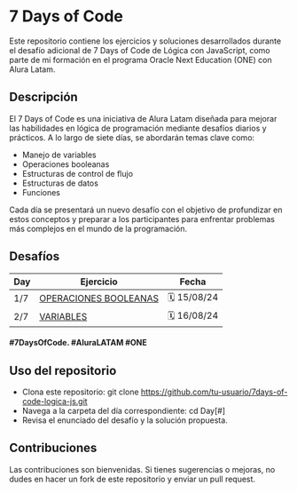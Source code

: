 # 7 Days of Code

Este repositorio contiene los ejercicios y soluciones desarrollados durante el desafío adicional de 7 Days of Code de Lógica con JavaScript, como parte de mi formación en el programa Oracle Next Education (ONE) con Alura Latam.

## Descripción

El 7 Days of Code es una iniciativa de Alura Latam diseñada para mejorar las habilidades en lógica de programación mediante desafíos diarios y prácticos. A lo largo de siete días, se abordarán temas clave como:

- Manejo de variables
- Operaciones booleanas
- Estructuras de control de flujo
- Estructuras de datos
- Funciones

Cada día se presentará un nuevo desafío con el objetivo de profundizar en estos conceptos y preparar a los participantes para enfrentar problemas más complejos en el mundo de la programación.

## Desafíos

| Day | Ejercicio                                    | Fecha       |
| --- | -------------------------------------------- | ----------- |
| 1/7 | [OPERACIONES BOOLEANAS](./Day1/ejercicio.md) | 🗓️ 15/08/24 |
| 2/7 | [VARIABLES](./Day2/ejercicio.md)             | 🗓️ 16/08/24 |

#### #7DaysOfCode. #AluraLATAM #ONE

## Uso del repositorio

- Clona este repositorio: git clone https://github.com/tu-usuario/7days-of-code-logica-js.git
- Navega a la carpeta del día correspondiente: cd Day[#]
- Revisa el enunciado del desafío y la solución propuesta.

## Contribuciones

Las contribuciones son bienvenidas. Si tienes sugerencias o mejoras, no dudes en hacer un fork de este repositorio y enviar un pull request.
